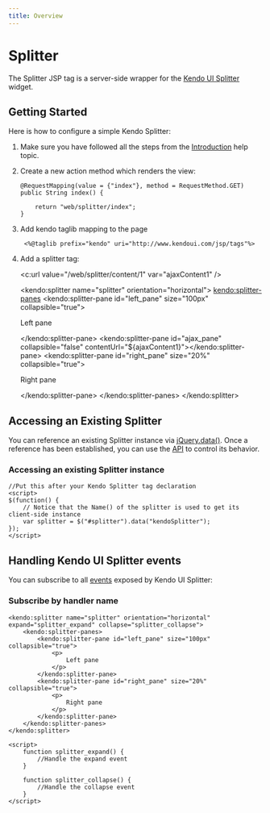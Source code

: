 ```yaml
---
title: Overview
---
```


# Splitter

The Splitter JSP tag is a server-side wrapper for the [Kendo UI Splitter](/api/web/splitter) widget.

## Getting Started

Here is how to configure a simple Kendo Splitter:

1.  Make sure you have followed all the steps from the [Introduction](/using-kendo-with/jsp/introduction) help topic.

2.  Create a new action method which renders the view:

        @RequestMapping(value = {"index"}, method = RequestMethod.GET)
        public String index() {

            return "web/splitter/index";
        }

3. Add kendo taglib mapping to the page

        <%@taglib prefix="kendo" uri="http://www.kendoui.com/jsp/tags"%>

4.  Add a splitter tag:

    <c:url value="/web/splitter/content/1" var="ajaxContent1" />

    <kendo:splitter name="splitter" orientation="horizontal">
        <kendo:splitter-panes>
            <kendo:splitter-pane id="left_pane" size="100px" collapsible="true">
                <p>
                    Left pane
                </p>
            </kendo:splitter-pane>
            <kendo:splitter-pane id="ajax_pane" collapsible="false" contentUrl="${ajaxContent1}"></kendo:splitter-pane>
            <kendo:splitter-pane id="right_pane" size="20%" collapsible="true">
                <p>
                    Right pane
                </p>
            </kendo:splitter-pane>
        </kendo:splitter-panes>
    </kendo:splitter>

## Accessing an Existing Splitter

You can reference an existing Splitter instance via [jQuery.data()](http://api.jquery.com/jQuery.data/).
Once a reference has been established, you can use the [API](/api/web/splitter#methods) to control its behavior.

### Accessing an existing Splitter instance

    //Put this after your Kendo Splitter tag declaration
    <script>
    $(function() {
        // Notice that the Name() of the splitter is used to get its client-side instance
        var splitter = $("#splitter").data("kendoSplitter");
    });
    </script>

## Handling Kendo UI Splitter events

You can subscribe to all [events](/api/web/splitter#events) exposed by Kendo UI Splitter:

### Subscribe by handler name

    <kendo:splitter name="splitter" orientation="horizontal" expand="splitter_expand" collapse="splitter_collapse">
        <kendo:splitter-panes>
            <kendo:splitter-pane id="left_pane" size="100px" collapsible="true">
                <p>
                    Left pane
                </p>
            </kendo:splitter-pane>
            <kendo:splitter-pane id="right_pane" size="20%" collapsible="true">
                <p>
                    Right pane
                </p>
            </kendo:splitter-pane>
        </kendo:splitter-panes>
    </kendo:splitter>

    <script>
        function splitter_expand() {
            //Handle the expand event
        }

        function splitter_collapse() {
            //Handle the collapse event
        }
    </script>
